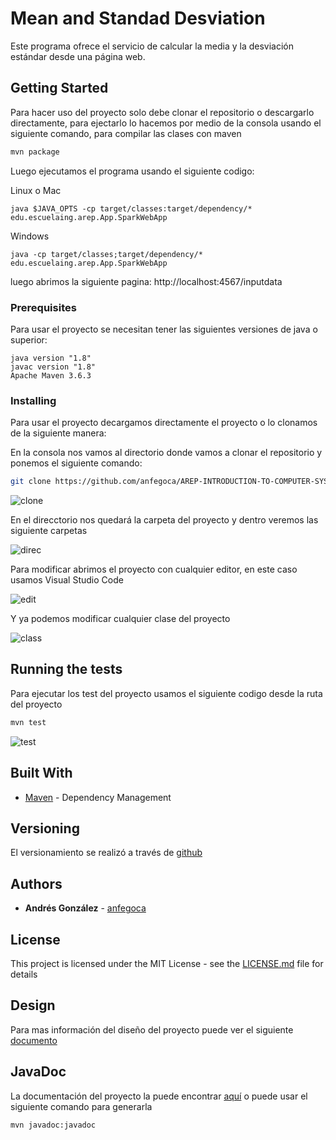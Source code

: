 # Mean and Standad Desviation

Este programa ofrece el servicio de calcular la media y la desviación estándar desde una página web.

## Getting Started

Para hacer uso del proyecto solo debe clonar el repositorio o descargarlo directamente, para ejectarlo lo hacemos por medio de la consola usando el siguiente comando, para compilar las clases con maven

```bash
mvn package
```
Luego ejecutamos el programa usando el siguiente codigo:

Linux o Mac
```linux
java $JAVA_OPTS -cp target/classes:target/dependency/* edu.escuelaing.arep.App.SparkWebApp
```
Windows
```windows
java -cp target/classes;target/dependency/* edu.escuelaing.arep.App.SparkWebApp
```

luego abrimos la siguiente pagina: http://localhost:4567/inputdata


### Prerequisites

Para usar el proyecto se necesitan tener las siguientes versiones de java o superior:


```
java version "1.8"
javac version "1.8"
Apache Maven 3.6.3
```

### Installing

Para usar el proyecto decargamos directamente el proyecto o lo clonamos de la siguiente manera:

En la consola nos vamos al directorio donde vamos a clonar el repositorio y ponemos el siguiente comando:

```bash
git clone https://github.com/anfegoca/AREP-INTRODUCTION-TO-COMPUTER-SYSTEM-DESIGN.git

```
![clone](https://github.com/anfegoca/AREP-Tarea-Introduccion-MVN-GIT/blob/master/resources/1.png)

En el direcctorio nos quedará la carpeta del proyecto y dentro veremos las siguiente carpetas

![direc](https://github.com/anfegoca/AREP-Tarea-Introduccion-MVN-GIT/blob/master/resources/2.png)

Para modificar abrimos el proyecto con cualquier editor, en este caso usamos Visual Studio Code

![edit](https://github.com/anfegoca/AREP-Tarea-Introduccion-MVN-GIT/blob/master/resources/3.png)

Y ya podemos modificar cualquier clase del proyecto

![class](https://github.com/anfegoca/AREP-Tarea-Introduccion-MVN-GIT/blob/master/resources/5.png)

## Running the tests

Para ejecutar los test del proyecto usamos el siguiente codigo desde la ruta del proyecto

```bash
mvn test

```
![test](https://github.com/anfegoca/AREP-Tarea-Introduccion-MVN-GIT/blob/master/resources/6.png)



## Built With

* [Maven](https://maven.apache.org/) - Dependency Management


## Versioning

El versionamiento se realizó a través de [github](https://github.com/anfegoca/AREP-INTRODUCTION-TO-COMPUTER-SYSTEM-DESIGN.git)

## Authors

* **Andrés González** - [anfegoca](https://github.com/anfegoca)


## License

This project is licensed under the MIT License - see the [LICENSE.md](LICENSE.txt) file for details

## Design

Para mas información del diseño del proyecto puede ver el siguiente [documento](https://github.com/anfegoca/AREP-Tarea-Introduccion-MVN-GIT/blob/master/resources/Mean%20and%20Standard%20Desviation.pdf)

## JavaDoc

La documentación del proyecto la puede encontrar [aquí](https://github.com/anfegoca/AREP-Tarea-Introduccion-MVN-GIT/tree/master/site/apidocs)
o puede usar el siguiente comando para generarla

```bash
mvn javadoc:javadoc

```




